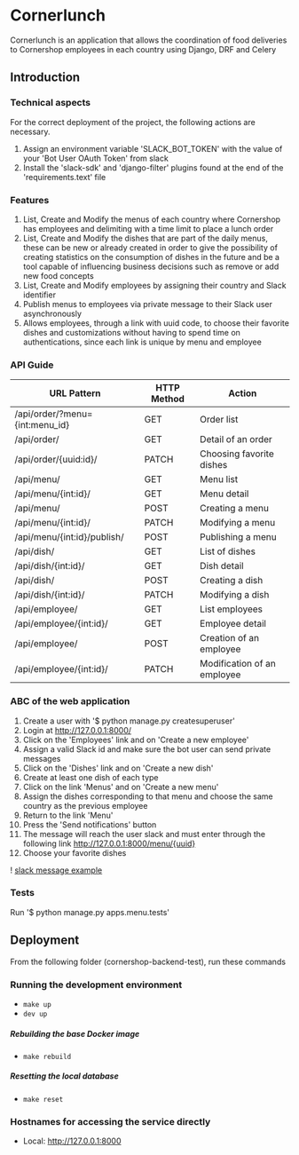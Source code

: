 # Cornerlunch 

Cornerlunch is an application that allows the coordination of food deliveries to Cornershop employees in each country using Django, DRF and Celery

## Introduction

### Technical aspects
For the correct deployment of the project, the following actions are necessary.
1. Assign an environment variable 'SLACK_BOT_TOKEN' with the value of your 'Bot User OAuth Token' from slack
2. Install the 'slack-sdk' and 'django-filter' plugins found at the end of the 'requirements.text' file

### Features
1. List, Create and Modify the menus of each country where Cornershop has employees and delimiting with a time limit to place a lunch order
2. List, Create and Modify the dishes that are part of the daily menus, these can be new or already created in order to give the possibility of creating statistics on the consumption of dishes in the future and be a tool capable of influencing business decisions such as remove or add new food concepts
3. List, Create and Modify employees by assigning their country and Slack identifier
4. Publish menus to employees via private message to their Slack user asynchronously
5. Allows employees, through a link with uuid code, to choose their favorite dishes and customizations without having to spend time on authentications, since each link is unique by menu and employee

### API Guide
| URL Pattern | HTTP Method | Action |
| - | - | - |
|/api/order/?menu={int:menu_id} | GET | Order list |
|/api/order/| GET | Detail of an order |
|/api/order/{uuid:id}/| PATCH | Choosing favorite dishes |
|/api/menu/| GET | Menu list |
|/api/menu/{int:id}/| GET | Menu detail |
|/api/menu/| POST | Creating a menu |
|/api/menu/{int:id}/| PATCH | Modifying a menu |
|/api/menu/{int:id}/publish/| POST | Publishing a menu |
|/api/dish/| GET | List of dishes |
|/api/dish/{int:id}/| GET | Dish detail |
|/api/dish/| POST | Creating a dish |
|/api/dish/{int:id}/| PATCH | Modifying a dish |
|/api/employee/| GET | List employees |
|/api/employee/{int:id}/| GET | Employee detail |
|/api/employee/| POST | Creation of an employee |
|/api/employee/{int:id}/| PATCH | Modification of an employee |


### ABC of the web application
1. Create a user with '$ python manage.py createsuperuser'
2. Login at http://127.0.0.1:8000/
3. Click on the 'Employees' link and on 'Create a new employee'
4. Assign a valid Slack id and make sure the bot user can send private messages
5. Click on the 'Dishes' link and on 'Create a new dish'
6. Create at least one dish of each type
7. Click on the link 'Menus' and on 'Create a new menu'
8. Assign the dishes corresponding to that menu and choose the same country as the previous employee
9. Return to the link 'Menu'
10. Press the 'Send notifications' button
11. The message will reach the user slack and must enter through the following link http://127.0.0.1:8000/menu/{uuid}
12. Choose your favorite dishes

! [slack message example](cornershop-backend-test/docs/slack-message.png)

### Tests
Run '$ python manage.py apps.menu.tests'

## Deployment
From the following folder (cornershop-backend-test), run these commands

### Running the development environment
* `make up`
* `dev up`

##### Rebuilding the base Docker image
* `make rebuild`

##### Resetting the local database
* `make reset`

### Hostnames for accessing the service directly
* Local: http://127.0.0.1:8000